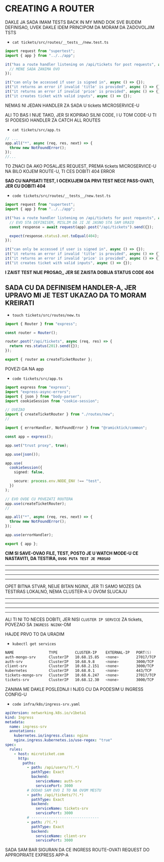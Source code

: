 # CREATING A ROUTER

DAKLE JA SADA IMAM TESTS BACK IN MY MIND DOK SVE BUDEM DEFINISAO, UVEK DAKLE IDEM PRINCIPOM DA MORAM DA ZADOVOLJIM TSTS

- `cat tickets/src/routes/__tests__/new.test.ts`

```ts
import request from "supertest";
import { app } from "../../app";

it("has a route handler listening on /api/tickets for post requests", async () => {
  // MENE SADA ZANIMA OVO
});

it("can only be accessed if user is signed in", async () => {});
it("it returns an error if invalid 'title' is provided", async () => {});
it("it returns an error if invalid 'price' is provided", async () => {});
it("it creates ticket with valid inputs", async () => {});

```

NEMAS NI JEDAN HANDLER ZA SADA U tickets MICROSERVICE-U

ALI TO BAS I NIJE TAKO, JER SI KOPIRAO SILNI CODE, I U TOM CODE-U TI SI PODESIO HANDLER ZA CATCH ALL ROUTES

- `cat tickets/src/app.ts`

```ts
// ...
app.all("*", async (req, res, next) => {
  throw new NotFoundError();
});
//...
```

TO ZNACI DA AKO POSALJES REQUEST, PREMA tickets MICROSERVICE-U NA BILO KOJEM ROUTE-U, TI CES DOBITI 404 ERROR

**SAD CU NAPISATI TEST, I OCEKUJEM DA PRVI TEST NECE PASS-OVATI, JER CU DOBITI 404**

- `code tickets/src/routes/__tests__/new.test.ts`

```ts
import request from "supertest";
import { app } from "../../app";

it("has a route handler listening on /api/tickets for post requests", async () => {
  // EVO STA DEFINISEM, MISLIM DA JI JE JASNO STA SAM URAIO
  const response = await request(app).post("/api/tickets").send({});

  expect(response.status).not.toEqual(404);
});

it("can only be accessed if user is signed in", async () => {});
it("it returns an error if invalid 'title' is provided", async () => {});
it("it returns an error if invalid 'price' is provided", async () => {});
it("it creates ticket with valid inputs", async () => {});

```

**I ZAIST TEST NIJE PROSAO,, JER SE ZAISTA DOBIJA STATUS CODE 404**

## SADA CU DA DEFINISEM HANDLER-A, JER UPRAVO MI JE TEST UKAZAO DA TO MORAM KREIRATI

- `touch tickets/src/routes/new.ts`

```ts
import { Router } from "express";

const router = Router();

router.post("/api/tickets", async (req, res) => {
  return res.status(201).send({});
});

export { router as createTicketRouter };

```

POVEZI GA NA app

- `code tickets/src/app.ts`

```ts
import express from "express";
import "express-async-errors";
import { json } from "body-parser";
import cookieSession from "cookie-session";

// UVEZAO
import { createTicketRouter } from "./routes/new";
//

import { errorHandler, NotFoundError } from "@ramicktick/common";

const app = express();

app.set("trust proxy", true);

app.use(json());

app.use(
  cookieSession({
    signed: false,

    secure: process.env.NODE_ENV !== "test",
  })
);

// EVO OVDE CU POVEZATI ROUTERA
app.use(createTicketRouter);
//

app.all("*", async (req, res, next) => {
  throw new NotFoundError();
});

app.use(errorHandler);

export { app };

```

**CIM SI SAVE-OVAO FILE, TEST, POSTO JE U WATCH MODE-U CE NASTAVITI, DA TESTIRA, `OVOG PUTA TEST JE PROSAO`**




***
***
***
***

OPET BITNA STVAR, NEIJE BITAN NGINX, JER TI SAMO MOZES DA TESTIRAS LOKALNO, NEMA CLUSTER-A U OVOM SLUCAJU


***
***
***
***

ALI TI NI TO NECES DOBITI, JER NISI `CLUSTER IP SERVICE` ZA tickets, POVEZAO SA `INGRESS NGINX`-OM

HAJDE PRVO TO DA URADIM

- `kubectl get services`

```zsh
NAME                TYPE        CLUSTER-IP    EXTERNAL-IP   PORT(S)     AGE
auth-mongo-srv      ClusterIP   10.68.15.85   <none>        27017/TCP   5d18h
auth-srv            ClusterIP   10.68.9.8     <none>        3000/TCP    5d18h
client-srv          ClusterIP   10.68.2.151   <none>        3000/TCP    5d18h
kubernetes          ClusterIP   10.68.0.1     <none>        443/TCP     22d
tickets-mongo-srv   ClusterIP   10.68.6.247   <none>        27017/TCP   16h
tickets-srv         ClusterIP   10.68.12.30   <none>        3000/TCP    16h

```

ZANIMA ME DAKLE POSLEDNJI I NJEG CU DA PODESIM U INGRESS CONFIG-U

- `code infra/k8s/ingress-srv.yaml`

```yaml
apiVersion: networking.k8s.io/v1beta1
kind: Ingress
metadata:
  name: ingress-srv
  annotations:
    kubernetes.io/ingress.class: nginx
    nginx.ingress.kubernetes.io/use-regex: "true"
spec:
  rules:
    - host: microticket.com
      http:
        paths:
          - path: /api/users/?(.*)
            pathType: Exact
            backend:
              serviceName: auth-srv
              servicePort: 3000
          # DODAO SAM OVO I TO NA OVOM MESTU
          - path: /api/tickets/?(.*)
            pathType: Exact
            backend:
              serviceName: tickets-srv
              servicePort: 3000
          # -------------------------------
          - path: /?(.*)
            pathType: Exact
            backend:
              serviceName: client-srv
              servicePort: 3000
```

SADA SAM BAR SIGURAN DA CE INGRESS ROUTE-OVATI REQUEST DO APPROPRIATE EXPRESS APP-A
